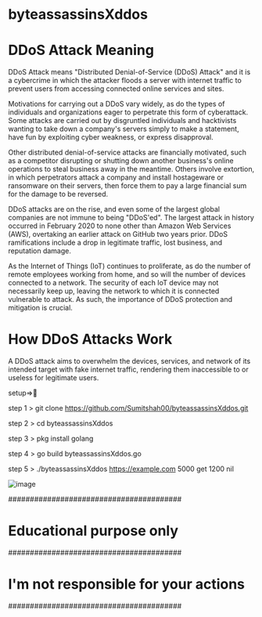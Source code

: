 # byteassassinsXddos
  

# DDoS Attack Meaning
DDoS Attack means "Distributed Denial-of-Service (DDoS) Attack" and it is a cybercrime in which the attacker floods a server with internet traffic to prevent users from accessing connected online services and sites.

Motivations for carrying out a DDoS vary widely, as do the types of individuals and organizations eager to perpetrate this form of cyberattack. Some attacks are carried out by disgruntled individuals and hacktivists wanting to take down a company's servers simply to make a statement, have fun by exploiting cyber weakness, or express disapproval.

Other distributed denial-of-service attacks are financially motivated, such as a competitor disrupting or shutting down another business's online operations to steal business away in the meantime. Others involve extortion, in which perpetrators attack a company and install hostageware or ransomware on their servers, then force them to pay a large financial sum for the damage to be reversed.

DDoS attacks are on the rise, and even some of the largest global companies are not immune to being "DDoS'ed". The largest attack in history occurred in February 2020 to none other than Amazon Web Services (AWS), overtaking an earlier attack on GitHub two years prior. DDoS ramifications include a drop in legitimate traffic, lost business, and reputation damage.

As the Internet of Things (IoT) continues to proliferate, as do the number of remote employees working from home, and so will the number of devices connected to a network. The security of each IoT device may not necessarily keep up, leaving the network to which it is connected vulnerable to attack. As such, the importance of DDoS protection and mitigation is crucial.

# How DDoS Attacks Work

A DDoS attack aims to overwhelm the devices, services, and network of its intended target with fake internet traffic, rendering them inaccessible to or useless for legitimate users.







setup=>👾


step 1 >   git clone https://github.com/Sumitshah00/byteassassinsXddos.git



step 2 >   cd byteassassinsXddos



step 3 >  pkg install golang




step 4 >   go build byteassassinsXddos.go



step 5 >  ./byteassassinsXddos https://example.com 5000 get 1200 nil



![image](https://github.com/Sumitshah00/byteassassinsXddos/assets/149252561/2bbf01b7-f1c9-4851-8637-8a894d2042a2)



########################################
# Educational purpose only             #
########################################
# I'm not responsible for your actions #
########################################
